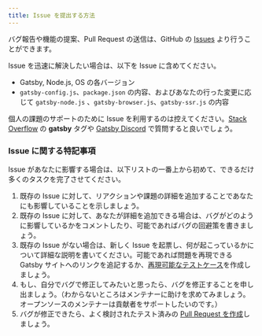 ```yaml
---
title: Issue を提出する方法
---
```


バグ報告や機能の提案、Pull Request の送信は、GitHub の [Issues](https://github.com/gatsbyjs/gatsby/issues) より行うことができます。

Issue を迅速に解決したい場合は、以下を Issue に含めてください。

- Gatsby, Node.js, OS の各バージョン
- `gatsby-config.js`、`package.json` の内容、およびあなたの行った変更に応じて `gatsby-node.js` 、`gatsby-browser.js`、`gatsby-ssr.js` の内容

個人の課題のサポートのために Issue を利用するのは控えてください。[Stack Overflow](https://stackoverflow.com/questions/ask?tags=gatsby) の **gatsby** タグや [Gatsby Discord](https://gatsby.dev/discord) で質問すると良いでしょう。

### Issue に関する特記事項

Issue があなたに影響する場合は、以下リストの一番上から初めて、できるだけ多くのタスクを完了させてください。

1. 既存の Issue に対して、リアクションや課題の詳細を追加することであなたにも影響していることを示しましょう。
2. 既存の Issue に対して、あなたが詳細を追加できる場合は、バグがどのように影響しているかをコメントしたり、可能であればバグの回避策を書きましょう。
3. 既存の Issue がない場合は、新しく Issue を起票し、何が起こっているかについて詳細な説明を書いてください。可能であれば問題を再現できる Gatsby サイトへのリンクを追記するか、[再現可能なテストケース](/contributing/how-to-make-a-reproducible-test-case/)を作成しましょう。
4. もし、自分でバグで修正してみたいと思ったら、バグを修正することを申し出ましょう。（わからないところはメンテナーに助けを求めてみましょう。オープンソースのメンテナーは貢献者をサポートしたいのです。）
5. バグが修正できたら、よく検討されたテスト済みの [Pull Request を作成](/contributing/how-to-open-a-pull-request/)しましょう。
